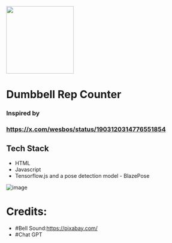 

<img src="https://github.com/user-attachments/assets/bf4fa78f-66a4-4d7e-84c3-d1ad0cf4f302" width="180" />

# Dumbbell Rep Counter

### Inspired by
### https://x.com/wesbos/status/1903120314776551854

## Tech Stack
- HTML
- Javascript
- Tensorflow.js and a pose detection model - BlazePose

![image](https://github.com/user-attachments/assets/e640d81b-d54f-4126-af02-890df1d6285a)


# Credits:
- #Bell Sound:https://pixabay.com/
- #Chat GPT
